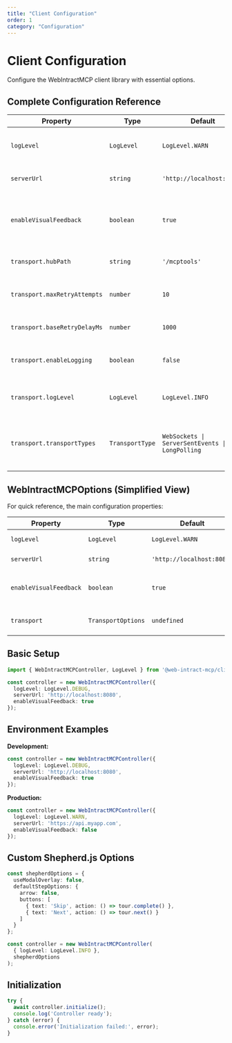 ```yaml
---
title: "Client Configuration"
order: 1
category: "Configuration"
---
```


# Client Configuration

Configure the WebIntractMCP client library with essential options.

## Complete Configuration Reference

| Property | Type | Default | Possible Values | Description |
|----------|------|---------|-----------------|-------------|
| `logLevel` | `LogLevel` | `LogLevel.WARN` | TRACE(0), DEBUG(1), INFO(2), WARN(3), ERROR(4), FATAL(5), OFF(6) | Logging verbosity level |
| `serverUrl` | `string` | `'http://localhost:8080'` | Valid URLs (http/https) | MCP server endpoint URL |
| `enableVisualFeedback` | `boolean` | `true` | true/false | Enable visual feedback for automated actions |
| `transport.hubPath` | `string` | `'/mcptools'` | Valid paths | SignalR hub endpoint path |
| `transport.maxRetryAttempts` | `number` | `10` | 1-100 | Maximum connection retry attempts |
| `transport.baseRetryDelayMs` | `number` | `1000` | 100-30000 | Base retry delay in milliseconds |
| `transport.enableLogging` | `boolean` | `false` | true/false | Enable detailed SignalR logging |
| `transport.logLevel` | `LogLevel` | `LogLevel.INFO` | TRACE(0), DEBUG(1), INFO(2), WARN(3), ERROR(4), FATAL(5), OFF(6) | SignalR specific log level |
| `transport.transportTypes` | `TransportType` | `WebSockets \| ServerSentEvents \| LongPolling` | WebSockets(1), ServerSentEvents(2), LongPolling(4) | Allowed transport types (can be combined with \|) |

## WebIntractMCPOptions (Simplified View)

For quick reference, the main configuration properties:

| Property | Type | Default | Description |
|----------|------|---------|-------------|
| `logLevel` | `LogLevel` | `LogLevel.WARN` | Logging level |
| `serverUrl` | `string` | `'http://localhost:8080'` | MCP server URL |
| `enableVisualFeedback` | `boolean` | `true` | Enable visual feedback for actions |
| `transport` | `TransportOptions` | `undefined` | SignalR transport settings |

## Basic Setup

```typescript
import { WebIntractMCPController, LogLevel } from '@web-intract-mcp/client';

const controller = new WebIntractMCPController({
  logLevel: LogLevel.DEBUG,
  serverUrl: 'http://localhost:8080',
  enableVisualFeedback: true
});
```

## Environment Examples

**Development:**
```typescript
const controller = new WebIntractMCPController({
  logLevel: LogLevel.DEBUG,
  serverUrl: 'http://localhost:8080',
  enableVisualFeedback: true
});
```

**Production:**
```typescript
const controller = new WebIntractMCPController({
  logLevel: LogLevel.WARN,
  serverUrl: 'https://api.myapp.com',
  enableVisualFeedback: false
});
```

## Custom Shepherd.js Options

```typescript
const shepherdOptions = {
  useModalOverlay: false,
  defaultStepOptions: {
    arrow: false,
    buttons: [
      { text: 'Skip', action: () => tour.complete() },
      { text: 'Next', action: () => tour.next() }
    ]
  }
};

const controller = new WebIntractMCPController(
  { logLevel: LogLevel.INFO },
  shepherdOptions
);
```

## Initialization

```typescript
try {
  await controller.initialize();
  console.log('Controller ready');
} catch (error) {
  console.error('Initialization failed:', error);
}
```
